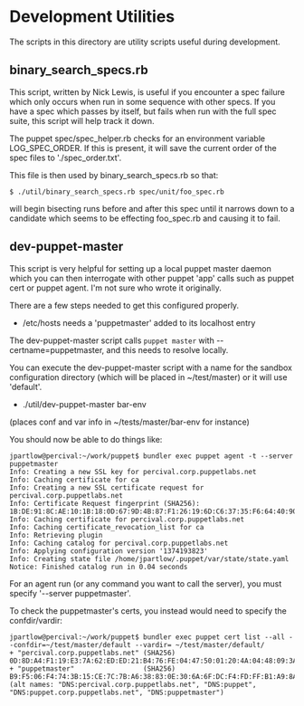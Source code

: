 Development Utilities
=====================

The scripts in this directory are utility scripts useful during development.

binary_search_specs.rb
----------------------

This script, written by Nick Lewis, is useful if you encounter a spec failure which only occurs when run in some sequence with other specs.  If you have a spec which passes by itself, but fails when run with the full spec suite, this script will help track it down.

The puppet spec/spec_helper.rb checks for an environment variable LOG_SPEC_ORDER.  If this is present, it will save the current order of the spec files to './spec_order.txt'.

This file is then used by binary_search_specs.rb so that:

    $ ./util/binary_search_specs.rb spec/unit/foo_spec.rb

will begin bisecting runs before and after this spec until it narrows down to a candidate which seems to be effecting foo_spec.rb and causing it to fail.

dev-puppet-master
-----------------

This script is very helpful for setting up a local puppet master daemon which you can then interrogate with other puppet 'app' calls such as puppet cert or puppet agent.  I'm not sure who wrote it originally.

There are a few steps needed to get this configured properly.

* /etc/hosts needs a 'puppetmaster' added to its localhost entry

The dev-puppet-master script calls `puppet master` with --certname=puppetmaster, and this needs to resolve locally.

You can execute the dev-puppet-master script with a name for the sandbox configuration directory (which will be placed in ~/test/master) or it will use 'default'.

* ./util/dev-puppet-master bar-env

(places conf and var info in ~/tests/master/bar-env for instance)

You should now be able to do things like:

    jpartlow@percival:~/work/puppet$ bundler exec puppet agent -t --server puppetmaster
    Info: Creating a new SSL key for percival.corp.puppetlabs.net
    Info: Caching certificate for ca
    Info: Creating a new SSL certificate request for percival.corp.puppetlabs.net
    Info: Certificate Request fingerprint (SHA256): 1B:DE:91:8C:AE:10:1B:18:0D:67:9D:4B:87:F1:26:19:6D:C6:37:35:F6:64:40:90:CF:FC:BE:8F:6F:C9:8D:D4
    Info: Caching certificate for percival.corp.puppetlabs.net
    Info: Caching certificate_revocation_list for ca
    Info: Retrieving plugin
    Info: Caching catalog for percival.corp.puppetlabs.net
    Info: Applying configuration version '1374193823'
    Info: Creating state file /home/jpartlow/.puppet/var/state/state.yaml
    Notice: Finished catalog run in 0.04 seconds

For an agent run (or any command you want to call the server), you must specify '--server puppetmaster'.

To check the puppetmaster's certs, you instead would need to specify the confdir/vardir:

    jpartlow@percival:~/work/puppet$ bundler exec puppet cert list --all --confdir=~/test/master/default --vardir= ~/test/master/default/
    + "percival.corp.puppetlabs.net" (SHA256) 0D:8D:A4:F1:19:E3:7A:62:ED:ED:21:B4:76:FE:04:47:50:01:20:4A:04:48:09:3A:1A:98:86:4A:08:8D:46:F0
    + "puppetmaster"                 (SHA256) B9:F5:06:F4:74:3B:15:CE:7C:7B:A6:38:83:0E:30:6A:6F:DC:F4:FD:FF:B1:A9:8A:35:12:90:10:26:46:C2:A6 (alt names: "DNS:percival.corp.puppetlabs.net", "DNS:puppet", "DNS:puppet.corp.puppetlabs.net", "DNS:puppetmaster")
